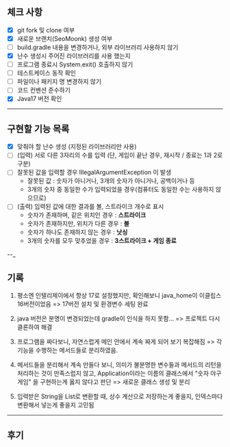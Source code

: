 ## 체크 사항
- [x] git fork 및 clone 여부
- [x] 새로운 브랜치(SeoMoonk) 생성 여부
- [ ] build.gradle 내용을 변경하거나, 외부 라이브러리 사용하지 않기
- [x] 난수 생성시 주어진 라이브러리를 사용 했는지
- [ ] 프로그램 종료시 System.exit() 호출하지 않기
- [ ] 테스트케이스 동작 확인
- [ ] 파일이나 패키지 명 변경하지 않기
- [ ] 코드 컨벤션 준수하기
- [x] Java17 버전 확인

---
## 구현할 기능 목록
- [x] 맞춰야 할 난수 생성 (지정된 라이브러리만 사용)
- [ ] (입력) 서로 다른 3자리의 수를 입력 (단, 게임이 끝난 경우, 재시작 / 종료는 1과 2로 구분)
- [ ] 잘못된 값을 입력할 경우 IllegalArgumentException 이 발생
  - 잘못된 값 : 숫자가 아니거나, 3개의 숫자가 아니거나, 공백이거나 등
  - 3개의 숫자 중 동일한 수가 입력되었을 경우(컴퓨터도 동일한 수는 사용하지 않으므로)
- [ ] (출력) 입력된 값에 대한 결과를 볼, 스트라이크 개수로 표시
  - 숫자가 존재하며, 같은 위치인 경우 : **스트라이크**
  - 숫자가 존재하지만, 위치가 다른 경우 : **볼**
  - 숫자가 하나도 존재하지 않는 경우 : **낫싱**
  - 3개의 숫자를 모두 맞추었을 경우 : **3스트라이크 + 게임 종료**

--_
## 기록
1. 평소엔 인텔리제이에서 항상 17로 설정했지만, 확인해보니 java_home이 이클립스 16버전이었음 => 17버전 설치 및 환경변수 세팅 완료


2. java 버전은 분명이 변경되었는데 gradle이 인식을 하지 못함... => 프로젝트 다시 클론하여 해결


3. 프로그램을 짜다보니, 자연스럽게 메인 안에서 계속 짜게 되어 보기 복잡해짐 => 각 기능을 수행하는 메서드들로 분리하였음.


4. 메서드들을 분리해서 계속 만들다 보니, 의미가 불분명한 변수들과 메서드의 리턴을 처리하는 것이 만족스럽지 않고,
  Application이라는 이름의 클래스에서 "숫자 야구 게임" 을 구현하는게 옳지 않다고 판단 => 새로운 클래스 생성 및 분리


5. 입력받은 String을 List로 변환할 때, 상수 계산으로 저장하는게 좋을지, 인덱스마다 변환해서 넣는게 좋을지 고민됨

---
## 후기
